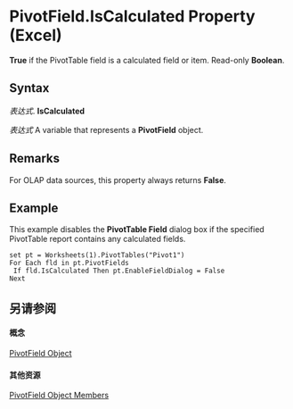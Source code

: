
# PivotField.IsCalculated Property (Excel)

 **True** if the PivotTable field is a calculated field or item. Read-only **Boolean**.


## Syntax

 _表达式_. **IsCalculated**

 _表达式_ A variable that represents a **PivotField** object.


## Remarks

For OLAP data sources, this property always returns  **False**.


## Example

This example disables the  **PivotTable Field** dialog box if the specified PivotTable report contains any calculated fields.


```
set pt = Worksheets(1).PivotTables("Pivot1") 
For Each fld in pt.PivotFields 
 If fld.IsCalculated Then pt.EnableFieldDialog = False 
Next
```


## 另请参阅


#### 概念


[PivotField Object](52784960-e2da-b43a-1e37-2d4dae61c6d8.md)
#### 其他资源


[PivotField Object Members](http://msdn.microsoft.com/library/4a6ea12a-072c-a386-c855-7bf5f6eadd46%28Office.15%29.aspx)